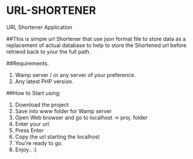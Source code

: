 # URL-SHORTENER
URL Shortener Application

##This is simple url Shortener that use json format file to store data as a replacement of actual database
to help to store the Shortened url before retrievd back to your the full path.

##Requirements.
1. Wamp server / or any server of your preference.
2. Any latest PHP version.


##How to Start using:
1. Download the project
2. Save into www folder for Wamp server
3. Open Web browser and go to localhost -> proj. folder
4. Enter your url.
5. Press Enter
6. Copy the url starting the localhost
7. You're ready to go.
8. Enjoy.. :)
